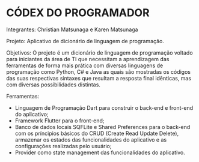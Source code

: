 # CÓDEX DO PROGRAMADOR

Integrantes: Christian Matsunaga e Karen Matsunaga

Projeto: Aplicativo de dicionário de linguagem de programação.

Objetivos: O projeto é um dicionário de linguagem de programação voltado para iniciantes da área de TI
que necessitam a aprendizagem das ferramentas de forma mais prática com diversas linguagens de programação como Python, C# e Java as quais são mostradas os códigos das suas respectivas sintaxes que resultam a resposta final idênticas, mas com diversas possibilidades distintas.

Ferramentas:
* Linguagem de Programação Dart para construir o back-end e front-end do aplicativo;
* Framework Flutter para o front-end;
* Banco de dados locais SQFLite e Shared Preferences para o back-end com os príncipios básicos do CRUD (Create Read Update Delete), armazenar os estados das funcionalidades do aplicativo e as configurações realizadas pelo usuário;
* Provider como state management das funcionalidades do aplicativo.